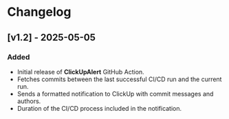 # Changelog

## [v1.2] - 2025-05-05

### Added

- Initial release of **ClickUpAlert** GitHub Action.
- Fetches commits between the last successful CI/CD run and the current run.
- Sends a formatted notification to ClickUp with commit messages and authors.
- Duration of the CI/CD process included in the notification.
